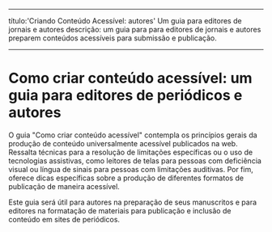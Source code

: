 - - -
título:'Criando Conteúdo Acessível: autores' Um guia para editores de jornais e autores descrição: um guia para para editores de jornais e autores preparem conteúdos acessíveis para submissão e publicação.
- - -

# Como criar conteúdo acessível: um guia para editores de periódicos e autores

O guia "Como criar conteúdo acessível" contempla os princípios gerais da produção de conteúdo universalmente acessível publicados na web. Ressalta técnicas para a resolução de limitações específicas ou o uso de tecnologias assistivas, como leitores de telas para pessoas com deficiência visual ou língua de sinais para pessoas com limitações auditivas. Por fim, oferece dicas específicas sobre a produção de diferentes formatos de publicação de maneira acessível.

Este guia será útil para autores na preparação de seus manuscritos e para editores na formatação de materiais para publicação e inclusão de conteúdo em sites de periódicos.
